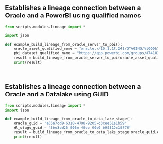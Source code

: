 ## Establishes a  lineage connection between a Oracle and a PowerBI using qualified names

```python
from scripts.modules.lineage import *

import json

def example_build_lineage_from_oracle_server_to_pbi():
    oracle_asset_qualified_name = "oracle://10.1.17.241/STAGING/%1000b7b2_ObjectReference"
    pbi_dataset_qualified_name = "https://app.powerbi.com/groups/87418287-152f-44c8-931d-7fd6228dda48/datasets/06fa1311-2951-4f57-9037-4b07824fabde"
    result = build_lineage_from_oracle_server_to_pbi(oracle_asset_qualified_name,pbi_dataset_qualified_name)
    print(result)
```
<br />

## Establishes a  lineage connection between a Oracle and a Datalake using GUID

```python
from scripts.modules.lineage import *
import json

def example_build_lineage_from_oracle_to_data_lake_stage():
    oracle_guid = "e55a7cd9-6318-4708-9205-c3cee51e1b59"
    dl_stage_guid = "3be3ed28-803e-48ee-90e0-b98519c18f76"
    result = build_lineage_from_oracle_to_data_lake_stage(oracle_guid,dl_stage_guid)
    print(result)
```
<br />